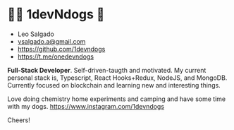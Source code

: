# 👨‍💻 1devNdogs 🐶 

- Leo Salgado
- vsalgado.a@gmail.com
- https://github.com/1devndogs
- https://t.me/onedevndogs


**Full-Stack Developer**. 
Self-driven-taugth and motivated. My current personal stack is, Typescript, React Hooks+Redux, NodeJS, and MongoDB. Currently focused on blockchain and learning new and interesting things.

Love doing chemistry home experiments and camping and have some time with my dogs. https://www.instagram.com/1devndogs

Cheers! 
